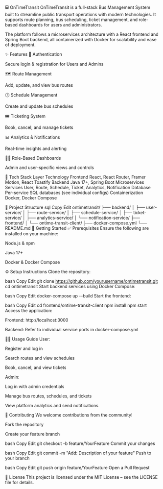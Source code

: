 🚍 OnTimeTransit
OnTimeTransit is a full-stack Bus Management System built to streamline public transport operations with modern technologies. It supports route planning, bus scheduling, ticket management, and role-based dashboards for users and administrators.

The platform follows a microservices architecture with a React frontend and Spring Boot backend, all containerized with Docker for scalability and ease of deployment.

✨ Features
🔐 Authentication

Secure login & registration for Users and Admins

🗺️ Route Management

Add, update, and view bus routes

🕒 Schedule Management

Create and update bus schedules

🎟️ Ticketing System

Book, cancel, and manage tickets

📊 Analytics & Notifications

Real-time insights and alerting

🧑‍💼 Role-Based Dashboards

Admin and user-specific views and controls

🧱 Tech Stack
Layer	Technology
Frontend	React, React Router, Framer Motion, React Toastify
Backend	Java 17+, Spring Boot Microservices
Services	User, Route, Schedule, Ticket, Analytics, Notification
Database	Per-service SQL databases (see individual configs)
Containerization	Docker, Docker Compose

📁 Project Structure
sql
Copy
Edit
ontimetransit/
├── backend/
│   ├── user-service/
│   ├── route-service/
│   ├── schedule-service/
│   ├── ticket-service/
│   ├── analytics-service/
│   └── notification-service/
├── frontend/
│   └── ontime-transit-client/
├── docker-compose.yml
└── README.md
🚀 Getting Started
✅ Prerequisites
Ensure the following are installed on your machine:

Node.js & npm

Java 17+

Docker & Docker Compose

⚙️ Setup Instructions
Clone the repository:

bash
Copy
Edit
git clone https://github.com/yourusername/ontimetransit.git
cd ontimetransit
Start backend services using Docker Compose:

bash
Copy
Edit
docker-compose up --build
Start the frontend:

bash
Copy
Edit
cd frontend/ontime-transit-client
npm install
npm start
Access the application:

Frontend: http://localhost:3000

Backend: Refer to individual service ports in docker-compose.yml

🧑‍💻 Usage Guide
User:

Register and log in

Search routes and view schedules

Book, cancel, and view tickets

Admin:

Log in with admin credentials

Manage bus routes, schedules, and tickets

View platform analytics and send notifications

🤝 Contributing
We welcome contributions from the community!

Fork the repository

Create your feature branch

bash
Copy
Edit
git checkout -b feature/YourFeature
Commit your changes

bash
Copy
Edit
git commit -m "Add: Description of your feature"
Push to your branch

bash
Copy
Edit
git push origin feature/YourFeature
Open a Pull Request

📝 License
This project is licensed under the MIT License – see the LICENSE file for details.
